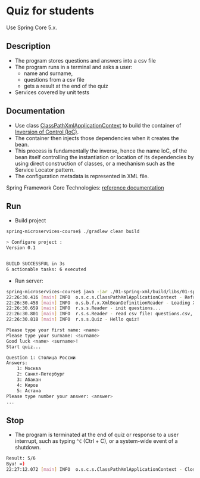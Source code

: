 Quiz for students
=======
Use Spring Core 5.x.

## Description
 - The program stores questions and answers into a csv file
 - The program runs in a terminal and asks a user:
   - name and surname,
   - questions from a csv file
   - gets a result at the end of the quiz
 - Services covered by unit tests

## Documentation
 * Use class [ClassPathXmlApplicationContext](https://docs.spring.io/spring/docs/5.0.x/javadoc-api/org/springframework/context/support/ClassPathXmlApplicationContext.html) to build the container of [Inversion of Control (IoC)](https://docs.spring.io/spring/docs/5.0.x/spring-framework-reference/core.html#spring-core).
 * The container then injects those dependencies when it creates the bean. 
 * This process is fundamentally the inverse, hence the name IoC, of the bean itself controlling the instantiation or location of its dependencies by using direct construction of classes, or a mechanism such as the Service Locator pattern.
 * The configuration metadata is represented in XML file.

Spring Framework Core Technologies: [reference documentation](https://docs.spring.io/spring/docs/5.0.x/spring-framework-reference/core.html#spring-core)


## Run
 *  Build project
```sh
spring-microservices-course$ ./gradlew clean build

> Configure project :
Version 0.1


BUILD SUCCESSFUL in 3s
6 actionable tasks: 6 executed

```  

  *  Run server: 
```sh
spring-microservices-course$ java -jar ./01-spring-xml/build/libs/01-spring-xml-all-0.1.jar
22:26:30.416 [main] INFO  o.s.c.s.ClassPathXmlApplicationContext - Refreshing org.springframework.context.support.ClassPathXmlApplicationContext@2ed94a8b: startup date [Tue Jul 03 22:26:30 MSK 2018]; root of context hierarchy
22:26:30.458 [main] INFO  o.s.b.f.x.XmlBeanDefinitionReader - Loading XML bean definitions from class path resource [context.xml]
22:26:30.659 [main] INFO  r.s.s.Reader - init questions...
22:26:30.801 [main] INFO  r.s.s.Reader - read csv file: questions.csv, lines: 6
22:26:30.818 [main] INFO  r.s.s.Quiz - Hello quiz!

Please type your first name: <name>
Please type your surname: <surname>
Good luck <name> <surname>!
Start quiz...

Question 1: Столица России
Answers:
	1: Москва
	2: Санкт-Петербург
	3: Абакан
	4: Киров
	5: Астана
Please type number your answer: <answer>
...
```

## Stop

 * The program is terminated at the end of quiz or response to a user interrupt, such as typing `^C` (Ctrl + C), or a system-wide event of a shutdown.
```sh
Result: 5/6
Byu! =)
22:27:12.072 [main] INFO  o.s.c.s.ClassPathXmlApplicationContext - Closing org.springframework.context.support.ClassPathXmlApplicationContext@2ed94a8b: startup date [Tue Jul 03 22:26:30 MSK 2018]; root of context hierarchy
```
